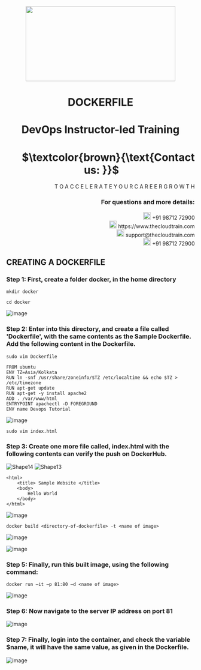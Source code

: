 <div align="center">
<img src=https://static.wixstatic.com/media/1c706c_a5df0ad56f894928bf858a74ba744b32~mv2.png/v1/fit/w_2500,h_1330,al_c/1c706c_a5df0ad56f894928bf858a74ba744b32~mv2.png width="400" height="200">
 </div>

# <div align="center"> DOCKERFILE </p>

# <div align="center"> DevOps Instructor-led Training </div>

# <div align="right"> $`\textcolor{brown}{\text{Contact us: }}`$  &emsp;&emsp;&emsp;&emsp;&emsp;&emsp;&emsp; </div>

<div align="right"> T O A C C E L E R A T E Y O U R C A R E E R G R O W T H </div>

### <div align="right"> For questions and more details: </div>

<div align="right"> <img src=https://w7.pngwing.com/pngs/759/922/png-transparent-telephone-logo-iphone-telephone-call-smartphone-phone-electronics-text-trademark-thumbnail.png width="20" height="20"> +91 98712 72900 </div>

<div align="right"> <img src=https://pbs.twimg.com/profile_images/1450734615946219520/jmBHQRRa_400x400.jpg width="20" height="20"> https://www.thecloudtrain.com </div>

<div align="right"> <img src=https://icons.iconarchive.com/icons/martz90/circle/512/email-icon.png width="20" height="20"> support@thecloudtrain.com </div>

<div align="right"> <img src=https://png.pngtree.com/png-vector/20221018/ourmid/pngtree-whatsapp-icon-png-image_6315990.png width="20" height="20"> +91 98712 72900 </div>

## CREATING A DOCKERFILE

### Step 1: First, create a folder docker, in the home directory

`mkdir docker`

`cd docker`

![image](https://user-images.githubusercontent.com/37858762/235542195-a0434257-561d-4e2c-a187-398c5ef1e0e7.png)

### Step 2: Enter into this directory, and create a file called 'Dockerfile', with the same contents as the Sample Dockerfile. Add the following content in the Dockerfile.

`sudo vim Dockerfile`

```
FROM ubuntu
ENV TZ=Asia/Kolkata
RUN ln -snf /usr/share/zoneinfo/$TZ /etc/localtime && echo $TZ > /etc/timezone
RUN apt-get update
RUN apt-get -y install apache2
ADD . /var/www/html
ENTRYPOINT apachectl -D FOREGROUND
ENV name Devops Tutorial
```

![image](https://user-images.githubusercontent.com/37858762/235542220-2d61e7c2-1362-4d69-8fc9-87c6f8c964ff.png)

`sudo vim index.html`

### Step 3: Create one more file called, index.html with the following contents can verify the push on DockerHub.

![Shape14](RackMultipart20230501-1-8ract0_html_6a2255611f2ba091.gif) ![Shape13](RackMultipart20230501-1-8ract0_html_e7f3579da92fe195.gif)

```
<html>
	<title> Sample Website </title>
	<body>
		Hello World
	</body>
</html>
```

![image](https://user-images.githubusercontent.com/37858762/235542245-e6237b73-d40d-4c9a-a207-59c587a221ee.png)

`docker build <directory-of-dockerfile> -t <name of image>`

![image](https://user-images.githubusercontent.com/37858762/235542265-87c5ca08-780a-40c3-8f43-d055bf692f97.png)

![image](https://user-images.githubusercontent.com/37858762/235542275-5a5f32a6-e684-44da-9747-75ad095e5858.png)

### Step 5: Finally, run this built image, using the following command:

`docker run –it –p 81:80 –d <name of image>`

![image](https://user-images.githubusercontent.com/37858762/235542286-538d598a-624f-491c-af18-61b0a5283774.png)

### Step 6: Now navigate to the server IP address on port 81

![image](https://user-images.githubusercontent.com/37858762/235542299-56141e74-7479-4c0b-9736-cd09cd2a31cc.png)

### Step 7: Finally, login into the container, and check the variable $name, it will have the same value, as given in the Dockerfile.

![image](https://user-images.githubusercontent.com/37858762/235542309-f55b9231-fe50-4cc7-b4d8-01bf0673fa1d.png)

